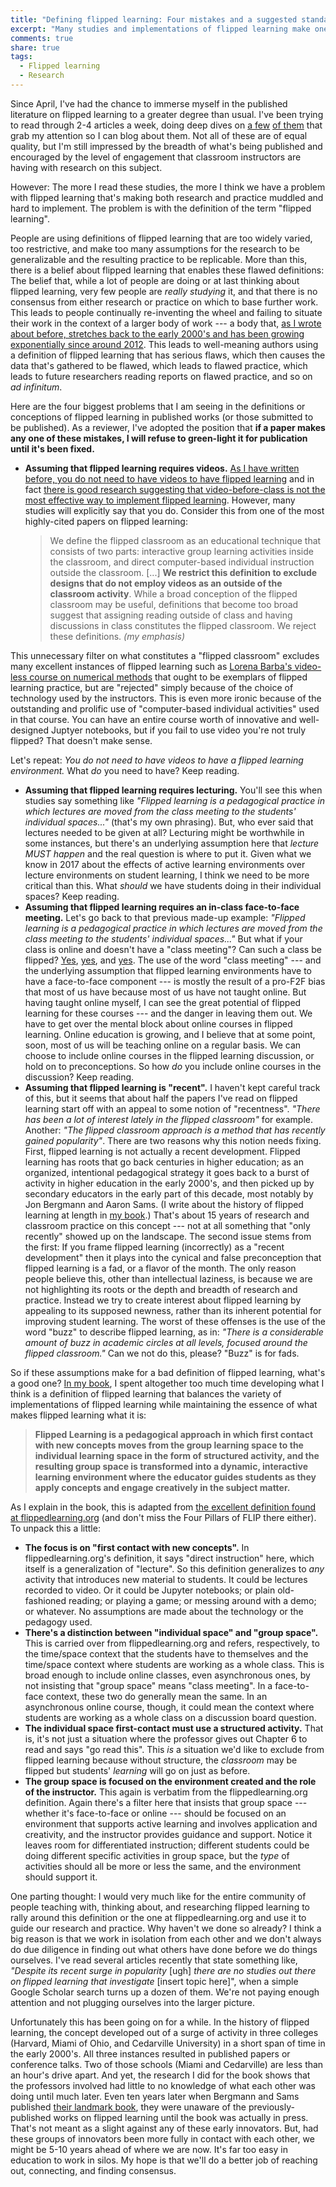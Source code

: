 ```yaml
---
title: "Defining flipped learning: Four mistakes and a suggested standard"
excerpt: "Many studies and implementations of flipped learning make one of four common errors in defining the term. In this article, I highlight these and suggest a common operational definition."
comments: true
share: true
tags:
  - Flipped learning
  - Research
---
```


Since April, I've had the chance to immerse myself in the published literature on flipped learning to a greater degree than usual. I've been trying to read through 2-4 articles a week, doing deep dives on [a few](http://rtalbert.org/workload-performance-attitudes-flipped-learning/) [of them](http://rtalbert.org/flipped-learning-srl-connections/) that grab my attention so I can blog about them. Not all of these are of equal quality, but I'm still impressed by the breadth of what's being published and encouraged by the level of engagement that classroom instructors are having with research on this subject. 

However: The more I read these studies, the more I think we have a problem with flipped learning that's making both research and practice muddled and hard to implement. The problem is with the definition of the term "flipped learning". 

People are using definitions of flipped learning that are too widely varied, too restrictive, and make too many assumptions for the research to be generalizable and the resulting practice to be replicable. More than this, there is a belief about flipped learning that enables these flawed definitions: The belief that, while a lot of people are doing or at last thinking about flipped learning, very few people are _really studying_ it, and that there is no consensus from either research or practice on which to base further work. This leads to people continually re-inventing the wheel and failing to situate their work in the context of a larger body of work --- a body that, [as I wrote about before, stretches back to the early 2000's and has been growing exponentially since around 2012](http://rtalbert.org/how-much-research-update/). This leads to well-meaning authors using a definition of flipped learning that has serious flaws, which then causes the data that's gathered to be flawed, which leads to flawed practice, which leads to future researchers reading reports on flawed practice, and so on _ad infinitum_.

Here are the four biggest problems that I am seeing in the definitions or conceptions of flipped learning in published works (or those submitted to be published). As a reviewer, I've adopted the position that __if a paper makes any one of these mistakes, I will refuse to green-light it for publication until it's been fixed.__ 


+ **Assuming that flipped learning requires videos.** [As I have written before, you do not need to have videos to have flipped learning](http://rtalbert.org/flipped-learning-without-video/) and in fact [there is good research suggesting that video-before-class is not the most effective way to implement flipped learning](http://news.stanford.edu/news/2013/july/flipped-learning-model-071613.html). However, many studies will explicitly say that you do. Consider this from one of the most highly-cited papers on flipped learning:

    >We define the flipped classroom as an educational technique that consists of two parts: interactive group learning activities inside the classroom, and direct computer-based individual instruction outside the classroom. [...] **We restrict this definition to exclude designs that do not employ videos as an outside of the classroom activity**. While a broad conception of the flipped classroom may be useful, definitions that become too broad suggest that assigning reading outside of class and having discussions in class constitutes the flipped classroom. We reject these definitions. _(my emphasis)_

This unnecessary filter on what constitutes a "flipped classroom" excludes many excellent instances of flipped learning such as [Lorena Barba's video-less course on numerical methods](https://github.com/numerical-mooc/numerical-mooc) that ought to be exemplars of flipped learning practice, but are "rejected" simply because of the choice of technology used by the instructors. This is even more ironic because of the outstanding and prolific use of "computer-based individual activities" used in that course. You can have an entire course worth of innovative and well-designed Juptyer notebooks, but if you fail to use video you're not truly flipped? That doesn't make sense. 

Let's repeat: _You do not need to have videos to have a flipped learning environment._ What _do_ you need to have? Keep reading. 

+ __Assuming that flipped learning requires lecturing.__ You'll see this when studies say something like _"Flipped learning is a pedagogical practice in which lectures are moved from the class meeting to the students' individual spaces..."_ (that's my own phrasing). But, who ever said that lectures needed to be given at all? Lecturing might be worthwhile in some instances, but there's an underlying assumption here that _lecture MUST happen_ and the real question is where to put it. Given what we know in 2017 about the effects of active learning environments over lecture environments on student learning, I think we need to be more critical than this. What _should_ we have students doing in their individual spaces? Keep reading. 
+ __Assuming that flipped learning requires an in-class face-to-face meeting.__ Let's go back to that previous made-up example: _"Flipped learning is a pedagogical practice in which lectures are moved from the class meeting to the students' individual spaces..."_ But what if your class is online and doesn't have a "class meeting"? Can such a class be flipped? [Yes](http://pushpullfork.com/2015/05/flipping-an-online-class/), [yes](http://www.chronicle.com/blognetwork/castingoutnines/2015/05/14/is-flipping-an-online-course-possible/), and [yes](https://www.facultyfocus.com/articles/blended-flipped-learning/can-flip-online-class/). The use of the word "class meeting" --- and the underlying assumption that flipped learning environments have to have a face-to-face component --- is mostly the result of a pro-F2F bias that most of us have because most of us have not taught online. But having taught online myself, I can see the great potential of flipped learning for these courses --- and the danger in leaving them out. We have to get over the mental block about online courses in flipped learning. Online education is growing, and I believe that at some point, soon, most of us will be teaching online on a regular basis. We can choose to include online courses in the flipped learning discussion, or hold on to preconceptions. So how _do_ you include online courses in the discussion? Keep reading. 
+ __Assuming that flipped learning is "recent".__ I haven't kept careful track of this, but it seems that about half the papers I've read on flipped learning start off with an appeal to some notion of "recentness". _"There has been a lot of interest lately in the flipped classroom"_ for example. Another: _"The flipped classroom approach is a method that has recently gained popularity"_. There are two reasons why this notion needs fixing. First, flipped learning is not actually a recent development. Flipped learning has roots that go back centuries in higher education; as an organized, intentional pedagogical strategy it goes back to a burst of activity in higher education in the early 2000's, and then picked up by secondary educators in the early part of this decade, most notably by Jon Bergmann and Aaron Sams. (I write about the history of flipped learning at length in [my book](http://rtalbert.org/book).) That's about 15 years of research and classroom practice on this concept --- not at all something that "only recently" showed up on the landscape. The second issue stems from the first: If you frame flipped learning (incorrectly) as a "recent development" then it plays into the cynical and false preconception that flipped learning is a fad, or a flavor of the month. The only reason people believe this, other than intellectual laziness, is because we are not highlighting its roots or the depth and breadth of research and practice. Instead we try to create interest about flipped learning by appealing to its supposed newness, rather than its inherent potential for improving student learning. The worst of these offenses is the use of the word "buzz" to describe flipped learning, as in: _"There is a considerable amount of buzz in academic circles at all levels, focused around the flipped classroom."_ Can we not do this, please? "Buzz" is for fads. 

So if these assumptions make for a bad definition of flipped learning, what's a good one? [In my book](http://rtalbert.org/book), I spent altogether too much time developing what I think is a definition of flipped learning that balances the variety of implementations of flipped learning while maintaining the essence of what makes flipped learning what it is: 

>__Flipped Learning is a pedagogical approach in which first contact with new concepts moves from the group learning space to the individual learning space in the form of structured activity, and the resulting group space is transformed into a dynamic, interactive learning environment where the educator guides students as they apply concepts and engage creatively in the subject matter.__

As I explain in the book, this is adapted from [the excellent definition found at flippedlearning.org](https://flippedlearning.org/definition-of-flipped-learning/) (and don't miss the Four Pillars of FLIP there either). To unpack this a little: 

+ __The focus is on "first contact with new concepts".__ In flippedlearning.org's definition, it says "direct instruction" here, which itself is a generalization of "lecture". So this definition generalizes to _any_ activity that introduces new material to students. It could be lectures recorded to video. Or it could be Jupyter notebooks; or plain old-fashioned reading; or playing a game; or messing around with a demo; or whatever. No assumptions are made about the technology or the pedagogy used. 
+ __There's a distinction between "individual space" and "group space".__ This is carried over from flippedlearning.org and refers, respectively, to the time/space context that the students have to themselves and the time/space context where students are working as a whole class. This is broad enough to include online classes, even asynchronous ones, by not insisting that "group space" means "class meeting". In a face-to-face context, these two do generally mean the same. In an asynchronous online course, though, it could mean the context where students are working as a whole class on a discussion board question. 
+ __The individual space first-contact must use a structured activity.__ That is, it's not just a situation where the professor gives out Chapter 6 to read and says "go read this". This _is_ a situation we'd like to exclude from flipped learning because without structure, the _classroom_ may be flipped but students' _learning_ will go on just as before. 
+ __The group space is focused on the environment created and the role of the instructor.__ This again is verbatim from the flippedlearning.org definition. Again there's a filter here that insists that group space --- whether it's face-to-face or online --- should be focused on an environment that supports active learning and involves application and creativity, and the instructor provides guidance and support. Notice it leaves room for differentiated instruction; different students could be doing different specific activities in group space, but the _type_ of activities should all be more or less the same, and the environment should support it. 

One parting thought: I would very much like for the entire community of people teaching with, thinking about, and researching flipped learning to rally around this definition or the one at flippedlearning.org and use it to guide our research and practice. Why haven't we done so already? I think a big reason is that we work in isolation from each other and we don't always do due diligence in finding out what others have done before we do things ourselves. I've read several articles recently that state something like, _"Despite its recent surge in popularity_ [ugh] _there are no studies out there on flipped learning that investigate_ [insert topic here]", when a simple Google Scholar search turns up a dozen of them. We're not paying enough attention and not plugging ourselves into the larger picture. 

Unfortunately this has been going on for a while. In the history of flipped learning, the concept developed out of a surge of activity in three colleges (Harvard, Miami of Ohio, and Cedarville University) in a short span of time in the early 2000's. All three instances resulted in published papers or conference talks. Two of those schools (Miami and Cedarville) are less than an hour's drive apart. And yet, the research I did for the book shows that the professors involved had little to no knowledge of what each other was doing until much later. Even ten years later when Bergmann and Sams published [their landmark book](https://www.amazon.com/dp/1564843157/ref=cm_sw_r_cp_dp_T2_GXNuzbMVJZ5HX), they were unaware of the previously-published works on flipped learning until the book was actually in press. That's not meant as a slight against any of these early innovators. But, had these groups of innovators been more fully in contact with each other, we might be 5-10 years ahead of where we are now. It's far too easy in education to work in silos. My hope is that we'll do a better job of reaching out, connecting, and finding consensus. 

